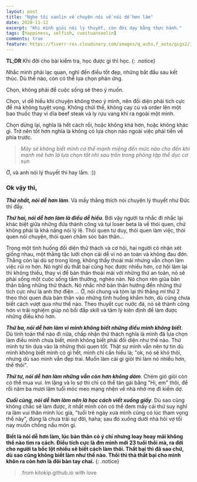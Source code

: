 ```yaml
---
layout: post
title: "Nghe tôi xaolin về chuyện nói về nói dễ hơn làm"
date: 2020-11-12
excerpt: "Khi mình giỏi nói lý thuyết, còn đời dạy bằng thực hành."
tags: [happiness, selfish, cuoituanxaolin]
comments: true
feature: https://fiverr-res.cloudinary.com/images/q_auto,f_auto/gigs2/154602312/original/73a9fa2826b65574183c74d622d5bd919a0ad5e2/create-chill-sad-music-video.jpg
---
```


**TL;DR** Khi đời cho bài kiểm tra, học được gì thì học.
{: .notice}

Nhắc mình phải lạc quan, nghĩ đến điều tốt đẹp, những bắt đầu sau kết thúc. Dù thế nào, còn có thể lựa chọn phản ứng.

Chọn, không phải để cuộc sống sẽ theo ý muốn.

Chọn, vì dễ hiểu khi chuyện không theo ý mình, nên đối diện phải tích cực để mà không tuyệt vọng. Không chửi thề, không cay cú và order lên một bao thuốc thay vì dĩa beef steak và ly rựu vang khi ra ngoài một mình.

Chọn dừng lại, nghĩa là hết cách rồi, hoặc không khá hơn, hoặc không khác gì.
Trở nên tốt hơn nghĩa là không có lựa chọn nào ngoài việc phải tiến về phía trước.

> _Mày sẽ không biết mình có thể mạnh miệng đến mức nào cho đến khi mạnh mẽ hơn là lựa chọn tốt nhì sau trốn trong phòng tập thể dục cơ sụn_

Ờ, và anh nói lý thuyết thì hay lắm. :))

### Ok vậy thì,

**_Thứ nhất, nói dễ hơn làm_**. Và mấy thằng thích nói chuyện lý thuyết như Đức thì đầy.

**_Thứ hai, nói dễ hơn làm là điều dễ hiểu_**. Bởi vậy người ta nhắc đi nhắc lại khác biệt giữa những đứa thành công và tụi loser beta là về thói quen, chứ không phải là khả năng nói lý lẽ. Thói quen tư duy, thói quen làm việc, thói quen nói chuyện, thói quen chăm sóc bản thân... 

Trong một tình huống đối diện thử thách và cơ hội, hai người có nhận xét giống nhau, một thằng tặc lưỡi chọn cái dễ vì nó an toàn và không đau đớn. Thằng còn lại dù sợ trong lòng, không thấy thoải mái nhưng vẫn chọn làm việc rủi ro hơn. Nó nghĩ dù thất bại cũng học được nhiều hơn, cơ hội làm lại thì không thiếu, thay vì để bản thân thoải mái với những thứ an toàn, nó sẽ phải sống một cuộc sống tầm thường, nghèo nàn. Nó chọn rèn giũa bản thân bằng những thử thách. Nó nhắc nhở bản thân hướng đến những thứ tích cực như là anh thợ điện ... Ờ, nói chung và tóm lại thì thằng ml thứ 2 theo thói quen đưa bản thân vào những tình huống khắm hơn, dù cũng chưa biết cách vượt qua như thế nào. Theo thuyết cục nước đá, nó sẽ thành công hơn vì trãi nghiệm giúp nó bồi đắp skill và tâm lý kiên định để làm được những điều khó hơn.

**_Thứ ba, nói dễ hơn làm vì mình không biết những điều mình không biết_**. Dù tính toán thế nào đi nữa, chấp nhận thử thách nghĩa là mình đã lựa chọn làm điều mình chưa biết, mình không biết phải đối diện như thế nào. Thứ mình tự tin dựa vào là những thói quen tốt. Thật sự mình vẫn nên tự tin dù mình không biết mình có gì hết, mình chỉ cần hiểu là; "ok, nó sẽ khó thôi, nhưng dù sao mình vẫn đẹp trai. Muốn làm cái gì giỏi thì làm nó nhiều hơn, thế thôi".

**_Thứ tư, nói dễ hơn làm những vẫn còn hơn không dám_**. Chém gió giỏi còn có thể mua vui. Im lặng và lo sợ thì chỉ có thể tán gái bằng "Hi, em" thôi, để rồi năm ba mươi lăm tuổi móc meo mạng nhện về nhà nhờ mẹ đi kiếm dợ.

**_Cuối cùng, nói dễ hơn làm nên là học cách viết xuống giấy_**. Dù sao cũng không chắc sẽ làm được, ít nhất mình còn có thể đem mấy cái thứ suy nghĩ ra làm vui thân mình lúc già, "tuổi trẻ ngày xưa mình cũng có lúc tham vọng thế này", đúng là chưa trãi sự đời, haha; sau đó xuống dưới nhà hỏi vợ tối nay muốn chồng nấu món gì.

**Biết là nói dễ hơn làm, lúc bản thân có ý chí nhưng loay hoay mãi không thể nào tìm ra cách. Điều tích cực là đm mình mới 23 tuổi thôi mà, ra đời cho người ta bốc lột nhiều sẽ biết cách làm thôi. Thất bại thì đã sao chứ, dù sao cũng không biết làm như thế nào. Thôi thì thà thất bại cho mình khôn ra còn hơn là đôi bàn tay chai.**
{: .notice}

> .from kitokip.github.io with love
